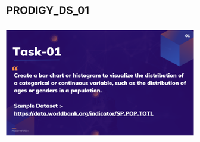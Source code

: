 # PRODIGY_DS_01
<br>
<img src="https://github.com/ajayvighnesh/PRODIGY_DS_01/blob/main/DS_TASK 01.png"   >
